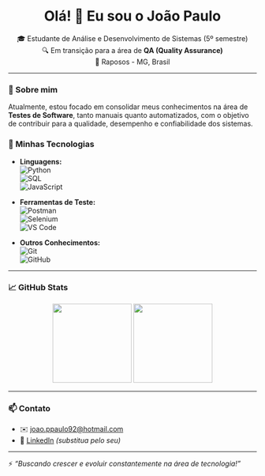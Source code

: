 <h1 align="center">Olá! 👋 Eu sou o João Paulo</h1>

<p align="center">
  🎓 Estudante de Análise e Desenvolvimento de Sistemas (5º semestre) <br>
  🔍 Em transição para a área de <strong>QA (Quality Assurance)</strong> <br>
  📍 Raposos - MG, Brasil
</p>

---

### 🚀 Sobre mim

Atualmente, estou focado em consolidar meus conhecimentos na área de **Testes de Software**, tanto manuais quanto automatizados, com o objetivo de contribuir para a qualidade, desempenho e confiabilidade dos sistemas.

### 🧰 Minhas Tecnologias

- **Linguagens:**  
  ![Python](https://img.shields.io/badge/Python-3776AB?style=for-the-badge&logo=python&logoColor=white)  
  ![SQL](https://img.shields.io/badge/SQL-005C84?style=for-the-badge&logo=postgresql&logoColor=white)  
  ![JavaScript](https://img.shields.io/badge/JavaScript-F7DF1E?style=for-the-badge&logo=javascript&logoColor=black)

- **Ferramentas de Teste:**  
  ![Postman](https://img.shields.io/badge/Postman-FF6C37?style=for-the-badge&logo=postman&logoColor=white)  
  ![Selenium](https://img.shields.io/badge/Selenium-43B02A?style=for-the-badge&logo=selenium&logoColor=white)  
  ![VS Code](https://img.shields.io/badge/VSCode-007ACC?style=for-the-badge&logo=visual-studio-code&logoColor=white)

- **Outros Conhecimentos:**  
  ![Git](https://img.shields.io/badge/Git-F05032?style=for-the-badge&logo=git&logoColor=white)  
  ![GitHub](https://img.shields.io/badge/GitHub-181717?style=for-the-badge&logo=github&logoColor=white)

---

### 📈 GitHub Stats

<p align="center">
  <img height="160em" src="https://github-readme-stats.vercel.app/api?username=joao-ppaulo&show_icons=true&theme=tokyonight" />
  <img height="160em" src="https://github-readme-stats.vercel.app/api/top-langs/?username=joao-ppaulo&layout=compact&theme=tokyonight" />
</p>

---

### 📫 Contato

- ✉️ joao.ppaulo92@hotmail.com  
- 💼 [LinkedIn](https://www.linkedin.com/in/seu-usuario-linkedin) *(substitua pelo seu)*

---

⚡ *“Buscando crescer e evoluir constantemente na área de tecnologia!”*


